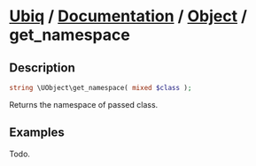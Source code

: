 [Ubiq](https://github.com/Pixel418/Ubiq#readme) / [Documentation](../index.md#readme) / [Object](../index.md#object) / get_namespace
======


Description
-------- 

```php
string \UObject\get_namespace( mixed $class );
```

Returns the namespace of passed class.



Examples
--------

Todo.